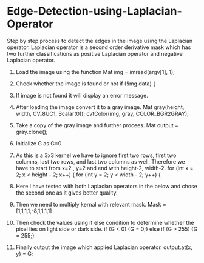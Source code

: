 # Edge-Detection-using-Laplacian-Operator
Step by step process to detect the edges in the image using the Laplacian operator.
Laplacian operator is a second order derivative mask which has two further classifications as positive Laplacian operator and negative Laplacian operator. 

1.	Load the image using the function Mat img = imread(argv[1], 1);
2.	Check whether the image is found or not if (!img.data) {
3.	If image is not found it will display an error message.
4.	After loading the image convert it to a gray image.
       Mat gray(height, width, CV_8UC1, Scalar(0));
	     cvtColor(img, gray, COLOR_BGR2GRAY);
5.	Take a copy of the gray image and further procees.
      Mat output = gray.clone();

6.	Initialize G as G=0
7.	As this is a 3x3 kernel we have to ignore first two rows, first two columns, last two rows, and last two columns as well.
Therefore we have to start from x=2 , y=2  and end with height-2, width-2.
for (int x = 2; x < height - 2; x++) {
		for (int y = 2; y < width - 2; y++) {

8.	Here I have tested with both Laplacian operators in the below and chose the second one as it gives better quality.
 
9.	Then we need to multiply kernal with relevant mask.
    Mask = [1,1,1,1,-8,1,1,1,1]
    
10.	Then check the values using if else condition to determine whether the pixel lies on light side or dark side. 
        if (G < 0) {G = 0;}
            else if (G > 255) {G = 255;}
11.	Finally output the image which applied Laplacian operator.
        output.at<uchar>(x, y) = G;

